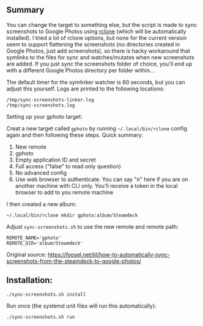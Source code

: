 
## Summary

You can change the target to something else, but the script is made to sync screenshots to Google Photos using [rclone](https://rclone.org/docs/) 
(which will be automatically installed). I tried a lot of rclone options, but none for the current version seem to support flattening the screenshots 
(no directories created in Google Photos, just add screenshots), so there is hacky workaround that symlinks to the files for sync and watches/mutates 
when new screenshots are added. If you just sync the screenshots folder of choice, you'll end up with a different Google Photos directory per folder within...

The default timer for the symlinker watcher is 60 seconds, but you can adjust this yourself. Logs are printed to the following locations:

```
/tmp/sync-screenshots-linker.log
/tmp/sync-screenshots.log
```

Setting up your gphoto target:

Creat a new target called `gphoto` by running `~/.local/bin/rclone` config again and then following these steps. Quick summary:

1. New remote
1. gphoto
1. Empty application ID and secret
1. Full access ("false" to read only question)
1. No advanced config
1. Use web browser to authenticate. You can say "n" here if you are on another machine with CLI only. You'll receive a token in the local browser to add to you remote machine

I then created a new album:

```
~/.local/bin/rclone mkdir gphoto:album/Steamdeck
```

Adjust `sync-screenshots.sh` to use the new remote and remote path:
```
REMOTE_NAME='gphoto'
REMOTE_DIR='album/Steamdeck'
```

Original source: https://foosel.net/til/how-to-automatically-sync-screenshots-from-the-steamdeck-to-google-photos/

## Installation:
```
./sync-screenshots.sh install
```

Run once (the systemd unit files will run this automatically):
```
./sync-screenshots.sh run
```

